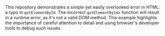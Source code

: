 This repository demonstrates a simple yet easily overlooked error in HTML: a typo in `getElementById`.  The incorrect `getElementByIdx` function will result in a runtime error, as it's not a valid DOM method. This example highlights the importance of careful attention to detail and using browser's developer tools to debug such issues.